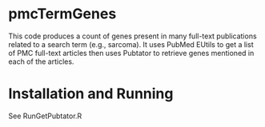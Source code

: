 # pmcTermGenes 

This code produces a count of genes present in many full-text publications related to a search term (e.g., sarcoma). It uses PubMed EUtils to get a list of PMC full-text articles then uses Pubtator to retrieve genes mentioned in each of the articles. 

# Installation and Running

See RunGetPubtator.R